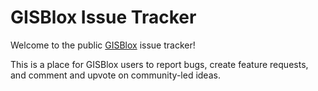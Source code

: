 # GISBlox Issue Tracker
Welcome to the public [GISBlox](https://www.gisblox.com) issue tracker!

This is a place for GISBlox users to report bugs, create feature requests, and comment and upvote on community-led ideas.

